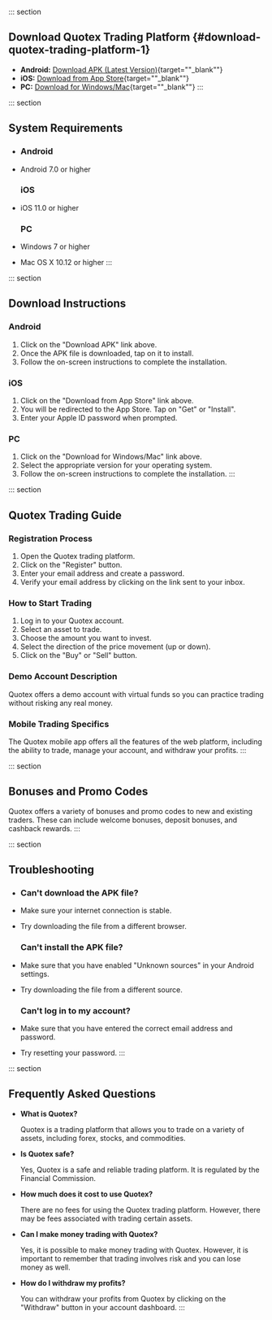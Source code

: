 ::: section
## Download Quotex Trading Platform {#download-quotex-trading-platform-1}

-   **Android:** [Download APK (Latest
    Version)](\%22https://traff.sbs/quotexonelink\%22){target=""_blank""}
-   **iOS:** [Download from App
    Store](\%22https://traff.sbs/quotexonelink\%22){target=""_blank""}
-   **PC:** [Download for
    Windows/Mac](\%22https://traff.sbs/quotexonelink\%22){target=""_blank""}
:::

::: section
## System Requirements

-   ### Android

-   Android 7.0 or higher

    ### iOS

-   iOS 11.0 or higher

    ### PC

-   Windows 7 or higher

-   Mac OS X 10.12 or higher
:::

::: section
## Download Instructions

### Android

1.  Click on the "Download APK" link above.
2.  Once the APK file is downloaded, tap on it to install.
3.  Follow the on-screen instructions to complete the installation.

### iOS

1.  Click on the "Download from App Store" link above.
2.  You will be redirected to the App Store. Tap on "Get" or
    "Install".
3.  Enter your Apple ID password when prompted.

### PC

1.  Click on the "Download for Windows/Mac" link above.
2.  Select the appropriate version for your operating system.
3.  Follow the on-screen instructions to complete the installation.
:::

::: section
## Quotex Trading Guide

### Registration Process

1.  Open the Quotex trading platform.
2.  Click on the "Register" button.
3.  Enter your email address and create a password.
4.  Verify your email address by clicking on the link sent to your
    inbox.

### How to Start Trading

1.  Log in to your Quotex account.
2.  Select an asset to trade.
3.  Choose the amount you want to invest.
4.  Select the direction of the price movement (up or down).
5.  Click on the "Buy" or "Sell" button.

### Demo Account Description

Quotex offers a demo account with virtual funds so you can practice
trading without risking any real money.

### Mobile Trading Specifics

The Quotex mobile app offers all the features of the web platform,
including the ability to trade, manage your account, and withdraw your
profits.
:::

::: section
## Bonuses and Promo Codes

Quotex offers a variety of bonuses and promo codes to new and existing
traders. These can include welcome bonuses, deposit bonuses, and
cashback rewards.
:::

::: section
## Troubleshooting

-   ### Can\'t download the APK file?

-   Make sure your internet connection is stable.

-   Try downloading the file from a different browser.

    ### Can\'t install the APK file?

-   Make sure that you have enabled "Unknown sources" in your
    Android settings.

-   Try downloading the file from a different source.

    ### Can\'t log in to my account?

-   Make sure that you have entered the correct email address and
    password.

-   Try resetting your password.
:::

::: section
## Frequently Asked Questions

-   **What is Quotex?**

    Quotex is a trading platform that allows you to trade on a variety
    of assets, including forex, stocks, and commodities.

-   **Is Quotex safe?**

    Yes, Quotex is a safe and reliable trading platform. It is regulated
    by the Financial Commission.

-   **How much does it cost to use Quotex?**

    There are no fees for using the Quotex trading platform. However,
    there may be fees associated with trading certain assets.

-   **Can I make money trading with Quotex?**

    Yes, it is possible to make money trading with Quotex. However, it
    is important to remember that trading involves risk and you can lose
    money as well.

-   **How do I withdraw my profits?**

    You can withdraw your profits from Quotex by clicking on the
    "Withdraw" button in your account dashboard.
:::


